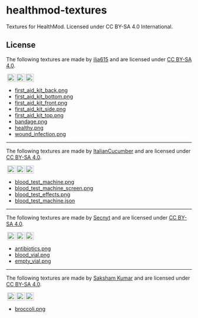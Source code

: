 # healthmod-textures

Textures for HealthMod. Licensed under CC BY-SA 4.0 International.

## License

The following textures are made by [ilja615](https://github.com/ilja615) and are licensed under [CC BY-SA 4.0](https://creativecommons.org/licenses/by-sa/4.0/).

<img style="height:22px!important;margin-left:3px;vertical-align:text-bottom;" src="https://mirrors.creativecommons.org/presskit/icons/cc.svg?ref=chooser-v1" /><img style="height:22px!important;margin-left:3px;vertical-align:text-bottom;" src="https://mirrors.creativecommons.org/presskit/icons/by.svg?ref=chooser-v1" /><img style="height:22px!important;margin-left:3px;vertical-align:text-bottom;" src="https://mirrors.creativecommons.org/presskit/icons/sa.svg?ref=chooser-v1" /></a></p>

- [first_aid_kit_back.png](first_aid_kit_back.png)
- [first_aid_kit_bottom.png](first_aid_kit_bottom.png)
- [first_aid_kit_front.png](first_aid_kit_front.png)
- [first_aid_kit_side.png](first_aid_kit_side.png)
- [first_aid_kit_top.png](first_aid_kit_top.png)
- [bandage.png](bandage.png)
- [healthy.png](healthy.png)
- [wound_infection.png](wound_infection.png)

---

The following textures are made by [ItalianCucumber](https://github.com/ItalianCucumber) and are licensed under [CC BY-SA 4.0](https://creativecommons.org/licenses/by-sa/4.0/).

<img style="height:22px!important;margin-left:3px;vertical-align:text-bottom;" src="https://mirrors.creativecommons.org/presskit/icons/cc.svg?ref=chooser-v1" /><img style="height:22px!important;margin-left:3px;vertical-align:text-bottom;" src="https://mirrors.creativecommons.org/presskit/icons/by.svg?ref=chooser-v1" /><img style="height:22px!important;margin-left:3px;vertical-align:text-bottom;" src="https://mirrors.creativecommons.org/presskit/icons/sa.svg?ref=chooser-v1" /></a></p>

- [blood_test_machine.png](blood_test_machine.png)
- [blood_test_machine_screen.png](blood_test_machine_screen.png)
- [blood_test_effects.png](blood_test_effects.png)
- [blood_test_machine.json](blood_test_machine.json)

---

The following textures are made by [Secnyt](https://github.com/secnyt) and are licensed under [CC BY-SA 4.0](https://creativecommons.org/licenses/by-sa/4.0/).

<img style="height:22px!important;margin-left:3px;vertical-align:text-bottom;" src="https://mirrors.creativecommons.org/presskit/icons/cc.svg?ref=chooser-v1" /><img style="height:22px!important;margin-left:3px;vertical-align:text-bottom;" src="https://mirrors.creativecommons.org/presskit/icons/by.svg?ref=chooser-v1" /><img style="height:22px!important;margin-left:3px;vertical-align:text-bottom;" src="https://mirrors.creativecommons.org/presskit/icons/sa.svg?ref=chooser-v1" /></a></p>

- [antibiotics.png](antibiotics.png)
- [blood_vial.png](blood_vial.png)
- [empty_vial.png](empty_vial.png)

---

The following textures are made by [Saksham Kumar](https://github.com/saksham4106) and are licensed under [CC BY-SA 4.0](https://creativecommons.org/licenses/by-sa/4.0/).

<img style="height:22px!important;margin-left:3px;vertical-align:text-bottom;" src="https://mirrors.creativecommons.org/presskit/icons/cc.svg?ref=chooser-v1" /><img style="height:22px!important;margin-left:3px;vertical-align:text-bottom;" src="https://mirrors.creativecommons.org/presskit/icons/by.svg?ref=chooser-v1" /><img style="height:22px!important;margin-left:3px;vertical-align:text-bottom;" src="https://mirrors.creativecommons.org/presskit/icons/sa.svg?ref=chooser-v1" /></a></p>

- [broccoli.png](broccoli.png)
